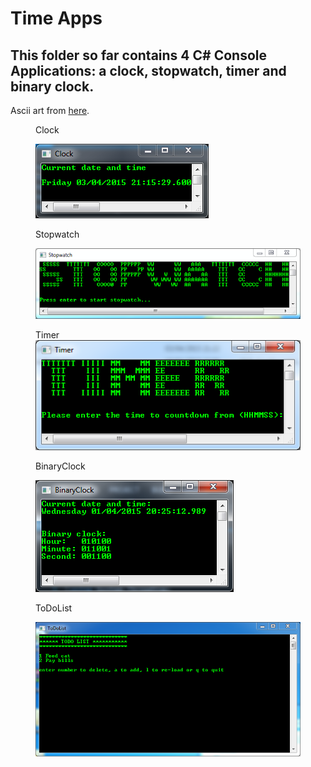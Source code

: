 <h1>Time Apps</h1>
<h2>This folder so far contains 4 C# Console Applications: a clock, stopwatch, timer and binary clock.</h2>

Ascii art from <a href="http://patorjk.com/software/taag/">here</a>.

<figure>
<figcaption>Clock</figcaption>
<p>
<img src = "https://github.com/pda87/TimeApps/blob/master/images/Clock.PNG">
</figure>

<figure>
<figcaption>Stopwatch</figcaption>
<p>
<img src = "https://github.com/pda87/TimeApps/blob/master/images/Stopwatch.PNG">
</figure>

<figure>
<figcaption>Timer</figcaption>
<img src = "https://github.com/pda87/TimeApps/blob/master/images/Timer.PNG">
</figure>

<figure>
<figcaption>BinaryClock</figcaption>
<p>
<img src = "https://github.com/pda87/TimeApps/blob/master/images/BinaryClock.PNG">
</figure>

<figure>
<figcaption>ToDoList</figcaption>
<p>
<img src = "https://github.com/pda87/TimeApps/blob/master/images/ToDoList.PNG">
</figure>


